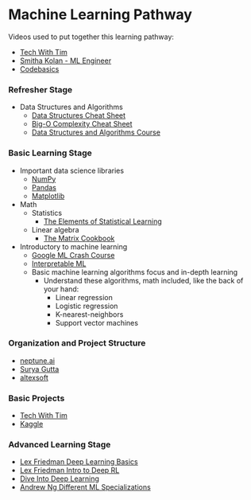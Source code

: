 # Machine Learning Pathway

Videos used to put together this learning pathway:
- [Tech With Tim](https://www.youtube.com/watch?v=nl7kDPYD20A&list=PL_7ZkXVd4FT6DZpl2tUmT3_j0KByeImiT&index=6)
- [Smitha Kolan - ML Engineer](https://www.youtube.com/watch?v=y4o9hrSCDPI&list=PL_7ZkXVd4FT6DZpl2tUmT3_j0KByeImiT&index=4)
- [Codebasics](https://www.youtube.com/watch?v=T4MLrtOKPjY&list=PL_7ZkXVd4FT6DZpl2tUmT3_j0KByeImiT&index=1)

### Refresher Stage
- Data Structures and Algorithms
  - [Data Structures Cheat Sheet](https://www.techinterviewhandbook.org/algorithms/study-cheatsheet/)
  - [Big-O Complexity Cheat Sheet](https://www.bigocheatsheet.com/)
  - [Data Structures and Algorithms Course](https://www.youtube.com/watch?v=pkYVOmU3MgA)

### Basic Learning Stage
- Important data science libraries
  - [NumPy](https://www.youtube.com/watch?v=QUT1VHiLmmI)
  - [Pandas](https://www.youtube.com/playlist?list=PLeo1K3hjS3uuASpe-1LjfG5f14Bnozjwy)
  - [Matplotlib](https://www.youtube.com/watch?v=3Xc3CA655Y4)
- Math
  - Statistics
    - [The Elements of Statistical Learning](https://hastie.su.domains/Papers/ESLII.pdf)
  - Linear algebra
    - [The Matrix Cookbook](http://www2.imm.dtu.dk/pubdb/edoc/imm3274.pdf)
- Introductory to machine learning
  - [Google ML Crash Course](https://developers.google.com/machine-learning/crash-course)
  - [Interpretable ML](https://christophm.github.io/interpretable-ml-book/)
  - Basic machine learning algorithms focus and in-depth learning
    - Understand these algorithms, math included, like the back of your hand:
      - Linear regression
      - Logistic regression
      - K-nearest-neighbors
      - Support vector machines

### Organization and Project Structure
- [neptune.ai](https://neptune.ai/blog/how-to-organize-deep-learning-projects-best-practices)
- [Surya Gutta](https://medium.com/analytics-vidhya/folder-structure-for-machine-learning-projects-a7e451a8caaa)
- [altexsoft](https://www.altexsoft.com/blog/datascience/machine-learning-project-structure-stages-roles-and-tools/)

### Basic Projects
- [Tech With Tim](https://www.youtube.com/watch?v=BOhgGA7Eu5E)
- [Kaggle](https://www.kaggle.com/getting-started/317421)

### Advanced Learning Stage
- [Lex Friedman Deep Learning Basics](https://www.youtube.com/watch?v=O5xeyoRL95U)
- [Lex Friedman Intro to Deep RL](https://www.youtube.com/watch?v=zR11FLZ-O9M)
- [Dive Into Deep Learning](https://d2l.ai/chapter_introduction/index.html)
- [Andrew Ng Different ML Specializations](https://www.coursera.org/specializations/machine-learning-introduction)
